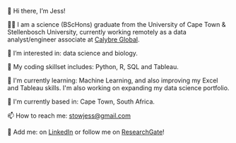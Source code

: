 👋 Hi there, I’m Jess!

👩‍🔬 I am a science (BScHons) graduate from the University of Cape Town & Stellenbosch University, currently working remotely as a data analyst/engineer associate at [Calybre Global](https://www.calybre.global/).

👀 I’m interested in: data science and biology. 

🌱 My coding skillset includes: Python, R, SQL and Tableau. 

📖 I'm currently learning: Machine Learning, and also improving my Excel and Tableau skills. I'm also working on expanding my data science portfolio. 

📍 I'm currently based in: Cape Town, South Africa.

📫 How to reach me: stowjess@gmail.com

🤝 Add me: on [LinkedIn](https://www.linkedin.com/in/jessicasarahstow/) or follow me on [ResearchGate](https://www.researchgate.net/profile/Jessica-Stow)!

<!---
jessicastow/jessicastow is a ✨ special ✨ repository because its `README.md` (this file) appears on your GitHub profile.
You can click the Preview link to take a look at your changes.
--->
